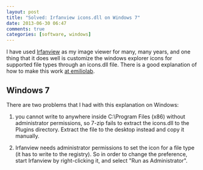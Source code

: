 ```yaml
---
layout: post
title: "Solved: Irfanview icons.dll on Windows 7"
date: 2013-06-30 06:47
comments: true
categories: [software, windows]
---
```

I have used [Irfanview](http://www.irfanview.com) as my image viewer
for many, many years, and one thing that it does well is customize the
windows explorer icons for supported file types through an icons.dll
file. There is a good explanation of how to make this work [at
emiliolab](http://emilio.fobby.net/features.php?g=1).

<!-- more -->

## Windows 7

There are two problems that I had with this explanation on Windows:

1. you cannot write to anywhere inside C:\Program Files (x86)
without administrator permissions, so 7-zip fails to extract the
icons.dll to the Plugins directory. Extract the file to the desktop
instead and copy it manually.

2. Irfanview needs administrator permissions to set the icon for a
file type (it has to write to the registry). So in order to change the
preference, start Irfanview by right-clicking it, and select "Run as
Administrator".
